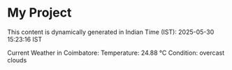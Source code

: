 # My Project

This content is dynamically generated in Indian Time (IST): 2025-05-30 15:23:16 IST


Current Weather in Coimbatore:
Temperature: 24.88 °C
Condition: overcast clouds
